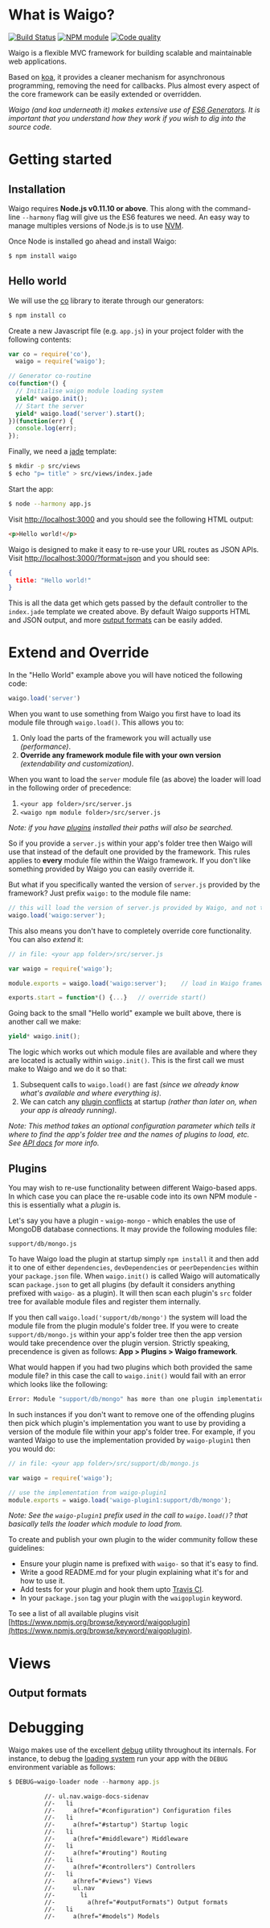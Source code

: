 # What is Waigo?

[![Build Status](https://secure.travis-ci.org/waigo/waigo.png)](http://travis-ci.org/waigo/waigo) [![NPM module](https://badge.fury.io/js/waigo.png)](https://npmjs.org/package/waigo) [![Code quality](https://codeclimate.com/github/waigo/waigo.png)](https://codeclimate.com/github/waigo/waigo)

Waigo is a flexible MVC framework for building scalable and maintainable web applications.

Based on [koa](http://koajs.com), it provides a cleaner mechanism for asynchronous programming, removing the 
need for callbacks. Plus almost every aspect of the core framework can be easily extended or overridden.

_Waigo (and koa underneath it) makes extensive use of [ES6 Generators](http://tobyho.com/2013/06/16/what-are-generators/). It is important that you understand how they work if you wish to dig into the source code._

# Getting started

## Installation

Waigo requires **Node.js v0.11.10 or above**. This along with the command-line `--harmony` flag will give us the ES6 features we need. An easy 
way to manage multiples versions of Node.js is to use [NVM](https://github.com/creationix/nvm).

Once Node is installed go ahead and install Waigo:

```bash
$ npm install waigo
```

## Hello world

We will use the [co](https://github.com/visionmedia/co) library to iterate through our generators:

```bash
$ npm install co
```

Create a new Javascript file (e.g. `app.js`) in your project folder with the following contents:

```javascript
var co = require('co'),
  waigo = require('waigo');

// Generator co-routine
co(function*() {
  // Initialise waigo module loading system
  yield* waigo.init();
  // Start the server
  yield* waigo.load('server').start();
})(function(err) {
  console.log(err);  
});
```

Finally, we need a [jade](http://jade-lang.com/) template:

```bash
$ mkdir -p src/views
$ echo "p= title" > src/views/index.jade
```

Start the app:

```bash
$ node --harmony app.js
```

Visit [http://localhost:3000](http://localhost:3000) and you should see the following HTML output: 

```html
<p>Hello world!</p>
```

Waigo is designed to make it easy to re-use your URL routes as JSON APIs. Visit [http://localhost:3000/?format=json](http://localhost:3000/?format=json) and you should see:

```json
{
  title: "Hello world!"
}
```

This is all the data get which gets passed by the default controller to the `index.jade` template we created above. By default Waigo supports 
HTML and JSON output, and more [output formats](#output-formats) can be easily added.

# Extend and Override

In the "Hello World" example above you will have noticed the following code:

```javascript
waigo.load('server')
```

When you want to use something from Waigo you first have to load its module file through `waigo.load()`. This allows you to:

1. Only load the parts of the framework you will actually use _(performance)_.
2. **Override any framework module file with your own version** _(extendability and customization)_.

When you want to load the `server` module file (as above) the loader will load in the following order of precedence:

1. `<your app folder>/src/server.js`
2. `<waigo npm module folder>/src/server.js`

_Note: if you have [plugins](#plugins) installed their paths will also be searched._

So if you provide a `server.js` within your app's folder tree then Waigo will use that instead of the default one provided by the framework. This rules applies to **every** module file within the Waigo framework. If you don't like something provided by Waigo you can easily override it.

But what if you specifically wanted the version of `server.js` provided by the framework? Just prefix `waigo:` to the module file name:

```javascript
// this will load the version of server.js provided by Waigo, and not the one provided by your app
waigo.load('waigo:server');   
```

This also means you don't have to completely override core functionality. You can also _extend_ it:

```javascript
// in file: <your app folder>/src/server.js

var waigo = require('waigo');

module.exports = waigo.load('waigo:server');    // load in Waigo framework version of server.js

exports.start = function*() {...}   // override start()
```

Going back to the small "Hello world" example we built above, there is another call we make:

```javascript
yield* waigo.init();
```

The logic which works out which module files are available and where they are located is actually within `waigo.init()`. This is the 
first call we must make to Waigo and we do it so that:

1. Subsequent calls to `waigo.load()` are fast _(since we already know what's available and where everything is)_.
2. We can catch any [plugin conflicts](#plugins) at startup _(rather than later on, when your app is already running)_.

_Note: This method takes an optional configuration parameter which tells it where to find the app's folder tree and the names of plugins to load, etc. See [API docs](http://waigojs.com/api.html) for more info._

## Plugins

You may wish to re-use functionality between different Waigo-based apps. In which case you can place the re-usable code into its own NPM module - this is essentially what a _plugin_ is. 

Let's say you have a plugin - `waigo-mongo` - which enables the use of MongoDB database connections. It may provide the following modules file:

`support/db/mongo.js`

To have Waigo load the plugin at startup simply `npm install` it and then add it to one of either `dependencies`, `devDependencies` or `peerDependencies` within your `package.json` file. When `waigo.init()` is called Waigo will automatically scan `package.json` to get all plugins (by default it considers anything prefixed with `waigo-` as a plugin). It will then scan each plugin's `src` folder 
tree for available module files and register them internally.

If you then call `waigo.load('support/db/mongo')` the system will load the module file from the plugin module's folder tree. If you were to create `support/db/mongo.js` within your app's folder tree then the app version would take precendence over the plugin version. Strictly speaking, precendence is given as follows: **App > Plugins > Waigo framework**.

What would happen if you had two plugins which both provided the same module file? in this case the call to `waigo.init()` would fail with 
an error which looks like the following:

```bash
Error: Module "support/db/mongo" has more than one plugin implementation to choose from: waigo-plugin1, waigo-plugin2, ...
```

In such instances if you don't want to remove one of the offending plugins then pick which plugin's implementation you want to use by providing a version of the module file within your app's folder tree. For example, if you wanted Waigo to use the implementation provided by `waigo-plugin1` then you would do:

```javascript
// in file: <your app folder>/src/support/db/mongo.js

var waigo = require('waigo');

// use the implementation from waigo-plugin1
module.exports = waigo.load('waigo-plugin1:support/db/mongo');    
```

_Note: See the `waigo-plugin1` prefix used in the call to `waigo.load()`? that basically tells the loader which module to load from._

To create and publish your own plugin to the wider community follow these guidelines:

* Ensure your plugin name is prefixed with `waigo-` so that it's easy to find.
* Write a good README.md for your plugin explaining what it's for and how to use it.
* Add tests for your plugin and hook them upto [Travis CI](https://travis-ci.org/).
* In your `package.json` tag your plugin with the `waigoplugin` keyword.

To see a list of all available plugins visit [https://www.npmjs.org/browse/keyword/waigoplugin](https://www.npmjs.org/browse/keyword/waigoplugin).

# Views

## Output formats

# Debugging

Waigo makes use of the excellent [debug](https://github.com/visionmedia/debug) utility throughout its internals. For instance, to debug the 
[loading system](#extend-and-override) run your app with the `DEBUG` environment variable as follows:

```javascript
$ DEBUG=waigo-loader node --harmony app.js
``` 


              //- ul.nav.waigo-docs-sidenav
              //-   li
              //-     a(href="#configuration") Configuration files
              //-   li
              //-     a(href="#startup") Startup logic
              //-   li
              //-     a(href="#middleware") Middleware
              //-   li
              //-     a(href="#routing") Routing
              //-   li
              //-     a(href="#controllers") Controllers
              //-   li
              //-     a(href="#views") Views
              //-     ul.nav
              //-       li
              //-         a(href="#outputFormats") Output formats
              //-   li
              //-     a(href="#models") Models
